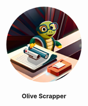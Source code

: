 <p align="center">
  <img src="https://github.com/OdiaGenAI/Olive_Scrapper/blob/main/olive_webscrapping.jpg" alt="Avatar" height="auto" width="200" style="border-radius:50%" >
</p>

<div style="text-align: center;">
  <h3>Olive Scrapper</h3>
</div>

